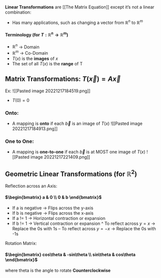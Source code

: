 **Linear Transformations** are [[The Matrix Equation]] except it’s not a linear combination:
- Has many applications, such as changing a vector from $\mathbb{R}^n$ to $\mathbb{R}^m$

#### Terminology (for $T : \mathbb{R}^n → \mathbb{R}^m$)
- $\mathbb{R}^n$ → Domain
- $\mathbb{R}^m$ → Co-Domain
- $T(x)$ is the **images** of $x$
- The set of all $T(x)$ is the **range** of T

## Matrix Transformations: $T(\vec x) = A \vec x$
Ex:
![[Pasted image 20221217184519.png]]

- $T(0) = 0$

### Onto:
- A mapping is **onto** if each $\vec b$ is an image of $T(x)$ 
 ![[Pasted image 20221217184913.png]]

### One to One:
- A mapping is **one-to-one** if each $\vec b$ is at MOST one image of $T(x)$
![[Pasted image 20221217221409.png]]


## Geometric Linear Transformations (for $\mathbb{R}^2$)
Reflection across an Axis:
#### $\begin{bmatrix} a & 0 \\ 0 & b \end{bmatrix}$
- If a is negative → Flips across the y-axis
- If b is negative → Flips across the x-axis
- If a != 1 → Horizontal contraction or expansion
- If b != 1 → Vertical contraction or expansion
^ To reflect across $y=x$ → Replace the 0s with 1s
	– To reflect across $y=-x$ → Replace the 0s with -1s

Rotation Matrix:
#### $\begin{bmatrix} cos\theta & -sin\theta \\ sin\theta & cos\theta \end{bmatrix}$
where theta is the angle to rotate **Counterclockwise**
